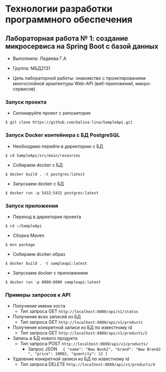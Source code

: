 # Технологии разработки программного обеспечения

## Лабораторная работа № 1: создание микросервиса на Spring Boot с базой данных

-  Выполнила: Ледяева Г.А
-  Группа: МБД2131

-  Цель лабораторной работы: знакомство с проектированием многослойной архитектуры Web-API (веб-приложений, микро-сервисов) 

### Запуск проекта

- Склонируйте проект с репозитория 
```
$ git clone https://github.com/Galina-lina/SampleApi.git

```
### Запуск Docker контейнера с БД PostgreSQL
- Необходимо перейти в директорию с БД
```
$ cd SampleApi/src/main/resources
```
- Собираем docker с БД
```
$ docker build . -t postgres:latest
```
- Запускаем docker с БД
```
$ docker run -p 5432:5432 postgres:latest
```
### Запуск приложения
- Переход в директория проекта 
```
$ cd ~/SampleApi
```
- Сборка Maven 
```
$ mvn package
```
- Собираем docker образ 
```
$ docker build . -t sampleapi:latest
```
- Запускаем docker с приложением 
```
$ docker run -p 8080:8080 sampleapi:latest
```

### Примеры запросов к API
- Получение имени хоста
  -  Тип запроса GET ``` http://localhost:8080/api/v1/status ```
- Получение всех записей из БД 
  -  Тип запроса GET ``` http://localhost:8080/api/v1/products ```
- Получение конкретной записи из БД по известному id
  -  Тип запроса GET ``` http://localhost:8080/api/v1/products/2 ```
- Запись в БД нового продукта
  -  Тип запроса POST ``` http://localhost:8080/api/v1/products/ ```
     -   Запрос JSON ``` 
{
		"name": "New Book2",
		"brand": "New Brand2 ",
		"price": 10002,
		"quantity": 12
}```
- Удаление конкретной записи из БД по известному id
  - Тип запроса DELETE ``` http://localhost:8080/api/v1/products/4 ``` 
